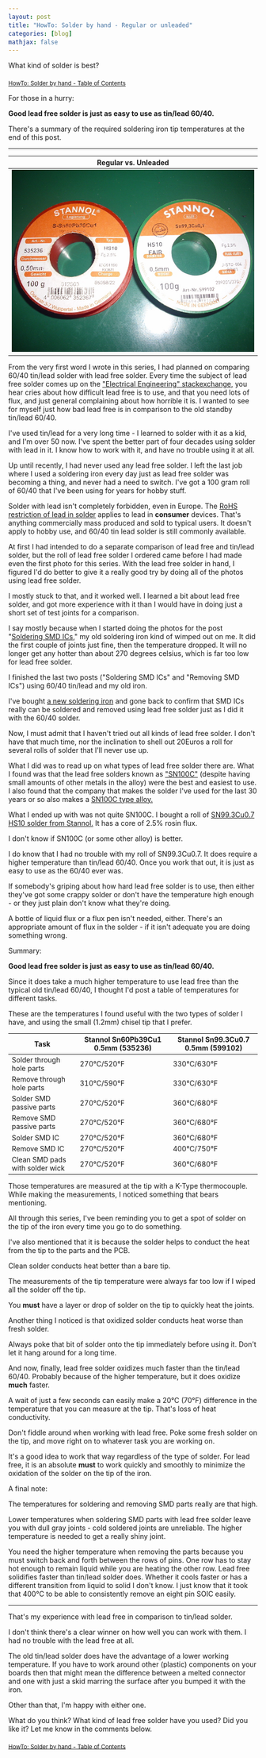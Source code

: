 ```yaml
---
layout: post
title: "HowTo: Solder by hand - Regular or unleaded"
categories: [blog]
mathjax: false
---  
```

What kind of solder is best?

<sub>[HowTo: Solder by hand - Table of Contents](howtosolder-toc)</sub> 

For those in a hurry:

**Good lead free solder is just as easy to use as tin/lead 60/40.** 

There's a summary of the required soldering iron tip temperatures at the end of this post.

------------------

|Regular vs. Unleaded|
|--------|
|![Regular vs. Unleaded](/assets/2020-04-07-howtosolder-15-regular_or_unleaded/solder.jpg)|

From the very first word I wrote in this series, I had planned on comparing 60/40 tin/lead solder with lead free solder.  Every time the subject of lead free solder comes up on the ["Electrical Engineering" stackexchange,](https://electronics.stackexchange.com/) you hear cries about how difficult lead free is to use, and that you need lots of flux, and just general complaining about how horrible it is.  I wanted to see for myself just how bad lead free is in comparison to the old standby tin/lead 60/40.

I've used tin/lead for a very long time - I learned to solder with it as a kid, and I'm over 50 now.  I've spent the better part of four decades using solder with lead in it.  I know how to work with it, and have no trouble using it at all.

Up until recently, I had never used any lead free solder.  I left the last job where I used a soldering iron every day just as lead free solder was becoming a thing, and never had a need to switch.  I've got a 100 gram roll of 60/40 that I've been using for years for hobby stuff.

Solder with lead isn't completely forbidden, even in Europe.  The [RoHS restriction of lead in solder](https://en.wikipedia.org/wiki/Solder#Lead-free_solder) applies to lead in **consumer** devices.  That's anything commercially mass produced and sold to typical users.  It doesn't apply to hobby use, and 60/40 tin lead solder is still commonly available.

At first I had intended to do a separate comparison of lead free and tin/lead solder, but the roll of lead free solder I ordered came before I had made even the first photo for this series.  With the lead free solder in hand, I figured I'd do better to give it a really good try by doing all of the photos using lead free solder.

I mostly stuck to that, and it worked well.  I learned a bit about lead free solder, and got more experience with it than I would have in doing just a short set of test joints for a comparison.

I say mostly because when I started doing the photos for the post "[Soldering SMD ICs](howtosolder-13soldersmdic)," my old soldering iron kind of wimped out on me.  It did the first couple of joints just fine, then the temperature dropped.  It will no longer get any hotter than about 270 degrees celsius, which is far too low for lead free solder.

I finished the last two posts ("Soldering SMD ICs" and "Removing SMD ICs") using 60/40 tin/lead and my old iron.

I've bought [a new soldering iron](howtosolder-16-new-soldering-iron) and gone back to confirm that SMD ICs really can be soldered and removed using lead free solder just as I did it with the 60/40 solder.

Now, I must admit that I haven't tried out all kinds of lead free solder.  I don't have that much time, nor the inclination to shell out 20Euros a roll for several rolls of solder that I'll never use up.

What I did was to read up on what types of lead free solder there are.  What I found was that the lead free solders known as ["SN100C"](http://nihonsuperior.co.jp/english/product/leadfree/core/) (despite having small amounts of other metals in the alloy) were the best and easiest to use.  I also found that the company that makes the solder I've used for the last 30 years or so also makes a [SN100C type alloy.](https://www.stannol.de/en/news/news/sn100c/)

What I ended up with was not quite SN100C.  I bought a roll of [SN99.3Cu0.7 HS10 solder from Stannol.](https://www.conrad.com/p/stannol-hs10-fair-solder-reel-sn993cu07-100-g-05-mm-1414237) It has a core of 2.5% rosin flux.

I don't know if SN100C (or some other alloy) is better.

I do know that I had no trouble with my roll of SN99.3Cu0.7.  It does require a higher temperature than tin/lead 60/40.  Once you work that out, it is just as easy to use as the 60/40 ever was.

If somebody's griping about how hard lead free solder is to use, then either they've got some crappy solder or don't have the temperature high enough - or they just plain don't know what they're doing.

A bottle of liquid flux or a flux pen isn't needed, either.  There's an appropriate amount of flux in the solder - if it isn't adequate you are doing something wrong.

Summary:

**Good lead free solder is just as easy to use as tin/lead 60/40.**

Since it does take a much higher temperature to use lead free than the typical old tin/lead 60/40, I thought I'd post a table of temperatures for different tasks.

These are the temperatures I found useful with the two types of solder I have, and using the small (1.2mm) chisel tip that I prefer.

|Task| Stannol Sn60Pb39Cu1 0.5mm (535236)|Stannol Sn99.3Cu0.7 0.5mm (599102)|
|----|-----------------------------------|---------------------------------|
|Solder through hole parts|270°C/520°F|330°C/630°F   |
|Remove through hole parts|310°C/590°F|330°C/630°F   |
|Solder SMD passive parts|270°C/520°F|360°C/680°F    |
|Remove SMD passive parts|270°C/520°F|360°C/680°F    |
|Solder SMD IC|270°C/520°F|360°C/680°F|
|Remove SMD IC|270°C/520°F|400°C/750°F    |
|Clean SMD pads with solder wick|270°C/520°F|360°C/680°F|

Those temperatures are measured at the tip with a K-Type thermocouple.  While making the measurements, I noticed something that bears mentioning.

All through this series, I've been reminding you to get a spot of solder on the tip of the iron every time you go to do something.

I've also mentioned that it is because the solder helps to conduct the heat from the tip to the parts and the PCB.

Clean solder conducts heat better than a bare tip.

The measurements of the tip temperature were always far too low if I wiped all the solder off the tip.

You **must** have a layer or drop of solder on the tip to quickly heat the joints.

Another thing I noticed is that oxidized solder conducts heat worse than fresh solder.

Always poke that bit of solder onto the tip immediately before using it.  Don't let it hang around for a long time.

And now, finally, lead free solder oxidizes much faster than the tin/lead 60/40.  Probably because of the higher temperature, but it does oxidize **much** faster.

A wait of just a few seconds can easily make a 20°C (70°F) difference in the temperature that you can measure at the tip.  That's loss of heat conductivity.

Don't fiddle around when working with lead free.  Poke some fresh solder on the tip, and move right on to whatever task you are working on.

It's a good idea to work that way regardless of the type of solder.  For lead free, it is an absolute **must** to work quickly and smoothly to minimize the oxidation of the solder on the tip of the iron.

A final note:

The temperatures for soldering and removing SMD parts really are that high.

Lower temperatures when soldering SMD parts with lead free solder leave you with dull gray joints - cold soldered joints are unreliable.  The higher temperature is needed to get a really shiny joint.

You need the higher temperature when removing the parts because you must switch back and forth between the rows of pins.  One row has to stay hot enough to remain liquid while you are heating the other row.  Lead free solidifies faster than tin/lead solder does.  Whether it cools faster or has a different transition from liquid to solid I don't know.  I just know that it took that 400°C to be able to consistently remove an eight pin SOIC easily.

---------------

That's my experience with lead free in comparison to tin/lead solder.

I don't think there's a clear winner on how well you can work with them.  I had no trouble with the lead free at all.

The old tin/lead solder does have the advantage of a lower working temperature.  If you have to work around other (plastic) components on your boards then that might mean the difference between a melted connector and one with just a skid marring the surface after you bumped it with the iron.

Other than that, I'm happy with either one.

What do you think?  What kind of lead free solder have you used?  Did you like it?  Let me know in the comments below.

<sub>[HowTo: Solder by hand - Table of Contents](howtosolder-toc)</sub> 
